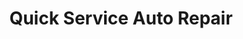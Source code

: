 ---
title: "Quick Service Auto Repair"
url: /des-plaines/quick-service-auto-repair/
shop: Autowerkstatt
---